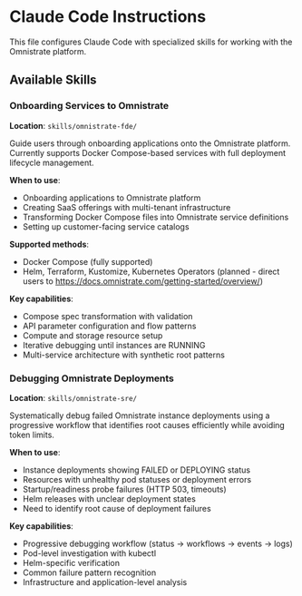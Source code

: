 # Claude Code Instructions

This file configures Claude Code with specialized skills for working with the Omnistrate platform.

## Available Skills

### Onboarding Services to Omnistrate
**Location**: `skills/omnistrate-fde/`

Guide users through onboarding applications onto the Omnistrate platform. Currently supports Docker Compose-based services with full deployment lifecycle management.

**When to use**:
- Onboarding applications to Omnistrate platform
- Creating SaaS offerings with multi-tenant infrastructure
- Transforming Docker Compose files into Omnistrate service definitions
- Setting up customer-facing service catalogs

**Supported methods**:
- Docker Compose (fully supported)
- Helm, Terraform, Kustomize, Kubernetes Operators (planned - direct users to https://docs.omnistrate.com/getting-started/overview/)

**Key capabilities**:
- Compose spec transformation with validation
- API parameter configuration and flow patterns
- Compute and storage resource setup
- Iterative debugging until instances are RUNNING
- Multi-service architecture with synthetic root patterns

### Debugging Omnistrate Deployments
**Location**: `skills/omnistrate-sre/`

Systematically debug failed Omnistrate instance deployments using a progressive workflow that identifies root causes efficiently while avoiding token limits.

**When to use**:
- Instance deployments showing FAILED or DEPLOYING status
- Resources with unhealthy pod statuses or deployment errors
- Startup/readiness probe failures (HTTP 503, timeouts)
- Helm releases with unclear deployment states
- Need to identify root cause of deployment failures

**Key capabilities**:
- Progressive debugging workflow (status → workflows → events → logs)
- Pod-level investigation with kubectl
- Helm-specific verification
- Common failure pattern recognition
- Infrastructure and application-level analysis

